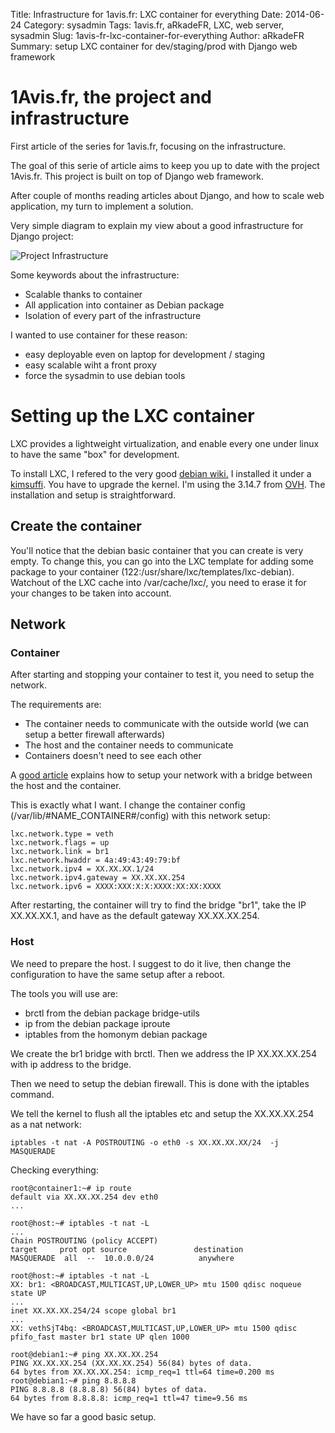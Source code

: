 Title: Infrastructure for 1avis.fr: LXC container for everything
Date: 2014-06-24
Category: sysadmin
Tags: 1avis.fr, aRkadeFR, LXC, web server, sysadmin
Slug: 1avis-fr-lxc-container-for-everything
Author: aRkadeFR
Summary: setup LXC container for dev/staging/prod with Django web framework


# 1Avis.fr, the project and infrastructure

First article of the series for 1avis.fr, focusing on the infrastructure.

The goal of this serie of article aims to keep you up to date with the project
1Avis.fr. This project is built on top of Django web framework.

After couple of months reading articles about Django, and how to scale web
application, my turn to implement a solution.

Very simple diagram to explain my view about a good infrastructure for Django
project:

![Project Infrastructure](/images/Infrastructure.png)

Some keywords about the infrastructure:
- Scalable thanks to container
- All application into container as Debian package
- Isolation of every part of the infrastructure

I wanted to use container for these reason:
- easy deployable even on laptop for development / staging
- easy scalable wiht a front proxy
- force the sysadmin to use debian tools

# Setting up the LXC container

LXC provides a lightweight virtualization, and enable every one under linux to
have the same "box" for development.

To install LXC, I refered to the very good [debian wiki.](https://wiki.debian.org/LXC)
I installed it under a [kimsuffi](https://www.kimsufi.com/fr/index.xml). You
have to upgrade the kernel. I'm using the 3.14.7 from [OVH](ftp://ftp.ovh.net/made-in-ovh/bzImage/).
The installation and setup is straightforward.

## Create the container

You'll notice that the debian basic container that you can create is very empty.
To change this, you can go into the LXC template for adding some package to your
container (122:/usr/share/lxc/templates/lxc-debian). Watchout of the LXC cache
into /var/cache/lxc/, you need to erase it for your changes to be taken into
account.

## Network

### Container
After starting and stopping your container to test it, you need to setup the
network.

The requirements are:
- The container needs to communicate with the outside world (we can setup a
  better firewall afterwards)
- The host and the container needs to communicate
- Containers doesn't need to see each other

A [good article](http://l3net.wordpress.com/2013/11/03/debian-virtualization-lxc-debootstrap-filesystem/)
explains how to setup your network with a bridge between the host and the
container.

This is exactly what I want. I change the container config
(/var/lib/#NAME\_CONTAINER#/config) with this network setup:

	lxc.network.type = veth
	lxc.network.flags = up
	lxc.network.link = br1
	lxc.network.hwaddr = 4a:49:43:49:79:bf
	lxc.network.ipv4 = XX.XX.XX.1/24
	lxc.network.ipv4.gateway = XX.XX.XX.254
	lxc.network.ipv6 = XXXX:XXX:X:X:XXXX:XX:XX:XXXX

After restarting, the container will try to find the bridge "br1", take the IP
XX.XX.XX.1, and have as the default gateway XX.XX.XX.254.

### Host

We need to prepare the host. I suggest to do it live, then change the
configuration to have the same setup after a reboot.

The tools you will use are:
- brctl from the debian package bridge-utils
- ip from the debian package iproute
- iptables from the homonym debian package

We create the br1 bridge with brctl. Then we address the IP XX.XX.XX.254 with ip
address to the bridge.

Then we need to setup the debian firewall. This is done with the iptables
command.

We tell the kernel to flush all the iptables etc and setup the XX.XX.XX.254 as a
nat network:

	iptables -t nat -A POSTROUTING -o eth0 -s XX.XX.XX.XX/24  -j MASQUERADE

Checking everything:

	root@container1:~# ip route
	default via XX.XX.XX.254 dev eth0 
	...

	root@host:~# iptables -t nat -L
	...
	Chain POSTROUTING (policy ACCEPT)
	target     prot opt source               destination         
	MASQUERADE  all  --  10.0.0.0/24          anywhere  

	root@host:~# iptables -t nat -L
	XX: br1: <BROADCAST,MULTICAST,UP,LOWER_UP> mtu 1500 qdisc noqueue state UP 
	...
    inet XX.XX.XX.254/24 scope global br1
	...
	XX: vethSjT4bq: <BROADCAST,MULTICAST,UP,LOWER_UP> mtu 1500 qdisc pfifo_fast master br1 state UP qlen 1000

	root@debian1:~# ping XX.XX.XX.254
	PING XX.XX.XX.254 (XX.XX.XX.254) 56(84) bytes of data.
	64 bytes from XX.XX.XX.254: icmp_req=1 ttl=64 time=0.200 ms
	root@debian1:~# ping 8.8.8.8
	PING 8.8.8.8 (8.8.8.8) 56(84) bytes of data.
	64 bytes from 8.8.8.8: icmp_req=1 ttl=47 time=9.56 ms

We have so far a good basic setup.

